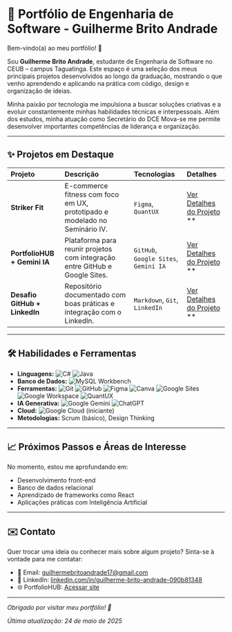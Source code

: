 # 🚀 Portfólio de Engenharia de Software - Guilherme Brito Andrade

Bem-vindo(a) ao meu portfólio! 👋

Sou **Guilherme Brito Andrade**, estudante de Engenharia de Software no CEUB – campus Taguatinga. Este espaço é uma seleção dos meus principais projetos desenvolvidos ao longo da graduação, mostrando o que venho aprendendo e aplicando na prática com código, design e organização de ideias.

Minha paixão por tecnologia me impulsiona a buscar soluções criativas e a evoluir constantemente minhas habilidades técnicas e interpessoais. Além dos estudos, minha atuação como Secretário do DCE Mova-se me permite desenvolver importantes competências de liderança e organização.

---

## ✨ Projetos em Destaque

| Projeto | Descrição | Tecnologias | Detalhes |
| :-------- | :-------------------------------------------------------------------------------------------------------------------------------------------------------------------------------------- | :--------------------- | :---------------------------------------------------------------------------------------------------------------------------------------------------------------------------------------------------------------------------------------------------------------------------------------------------------------- |
| **Striker Fit** | E-commerce fitness com foco em UX, prototipado e modelado no Seminário IV. | `Figma`, `QuantUX` | [Ver Detalhes do Projeto](projetos/striker-fit/README.md) **|** [Ver Protótipo Interativo](https://app.quant-ux.com/#/test.html?h=a2aa10aKeoYoqOwGIJBUk2P2m74rOOkN6y6KR4mT7CCPYWu0o3p8gDVD0zNe&ln=en) |
| **PortfolioHUB + Gemini IA** | Plataforma para reunir projetos com integração entre GitHub e Google Sites. | `GitHub`, `Google Sites`, `Gemini IA` | [Ver Detalhes do Projeto](projetos/portfoliohub-gemini/README.md) **|** [Acessar Site Online](https://sites.google.com/view/portfliohubguilhermebrito/p%C3%A1gina-inicial) |
| **Desafio GitHub + LinkedIn** | Repositório documentado com boas práticas e integração com o LinkedIn. | `Markdown`, `Git`, `LinkedIn` | [Ver Detalhes do Projeto](projetos/desafio-github-linkedin/README.md) **|** [Acessar Documento](https://docs.google.com/document/d/15bAKn_zEYCXfNZyC9cGMRPbbBRxHaW5Ia9-mzNaMNbY/edit?usp=sharing) |

---

## 🛠️ Habilidades e Ferramentas

* **Linguagens:** ![C#](https://img.shields.io/badge/C%23-239120?style=for-the-badge&logo=c-sharp&logoColor=white) ![Java](https://img.shields.io/badge/java-%23ED8B00.svg?style=for-the-badge&logo=openjdk&logoColor=white)
* **Banco de Dados:** ![MySQL Workbench](https://img.shields.io/badge/MySQL%20Workbench-00758F?style=for-the-badge&logo=mysql&logoColor=white)
* **Ferramentas:** ![Git](https://img.shields.io/badge/git-%23F05033.svg?style=for-the-badge&logo=git&logoColor=white) ![GitHub](https://img.shields.io/badge/github-%23121011.svg?style=for-the-badge&logo=github&logoColor=white) ![Figma](https://img.shields.io/badge/figma-%23F24E1E.svg?style=for-the-badge&logo=figma&logoColor=white) ![Canva](https://img.shields.io/badge/Canva-%2300C4CC.svg?style=for-the-badge&logo=Canva&logoColor=white) ![Google Sites](https://img.shields.io/badge/Google%20Sites-4285F4?style=for-the-badge&logo=googlesites&logoColor=white) ![Google Workspace](https://img.shields.io/badge/Google%20Workspace-4285F4?style=for-the-badge&logo=google&logoColor=white) ![QuantUX](https://img.shields.io/badge/QuantUX-50346B?style=for-the-badge&logo=QuantUX&logoColor=white)
* **IA Generativa:** ![Google Gemini](https://img.shields.io/badge/Google%20Gemini-4285F4?style=for-the-badge&logo=google&logoColor=white) ![ChatGPT](https://img.shields.io/badge/ChatGPT-74aa9c?style=for-the-badge&logo=openai&logoColor=white)
* **Cloud:** ![Google Cloud](https://img.shields.io/badge/GoogleCloud-%234285F4.svg?style=for-the-badge&logo=google-cloud&logoColor=white) (iniciante)
* **Metodologias:** Scrum (básico), Design Thinking

---

## 📈 Próximos Passos e Áreas de Interesse

No momento, estou me aprofundando em:

* Desenvolvimento front-end
* Banco de dados relacional
* Aprendizado de frameworks como React
* Aplicações práticas com Inteligência Artificial

---

## ✉️ Contato

Quer trocar uma ideia ou conhecer mais sobre algum projeto? Sinta-se à vontade para me contatar:

* 📧 Email: [guilhermebritoandrade17@gmail.com](mailto:guilhermebritoandrade17@gmail.com)
* 💼 LinkedIn: [linkedin.com/in/guilherme-brito-andrade-090b81348](https://www.linkedin.com/in/guilherme-brito-andrade-090b81348/)
* 🌐 PortfolioHUB: [Acessar site](https://sites.google.com/view/portfliohubguilhermebrito/p%C3%A1gina-inicial)

---

_Obrigado por visitar meu portfólio! 🚀_

_Última atualização: 24 de maio de 2025_

